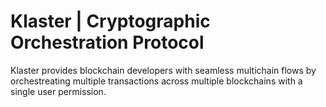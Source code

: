 # Klaster | Cryptographic Orchestration Protocol

Klaster provides blockchain developers with seamless multichain flows by orchestreating multiple transactions across multiple blockchains with a single user permission.
